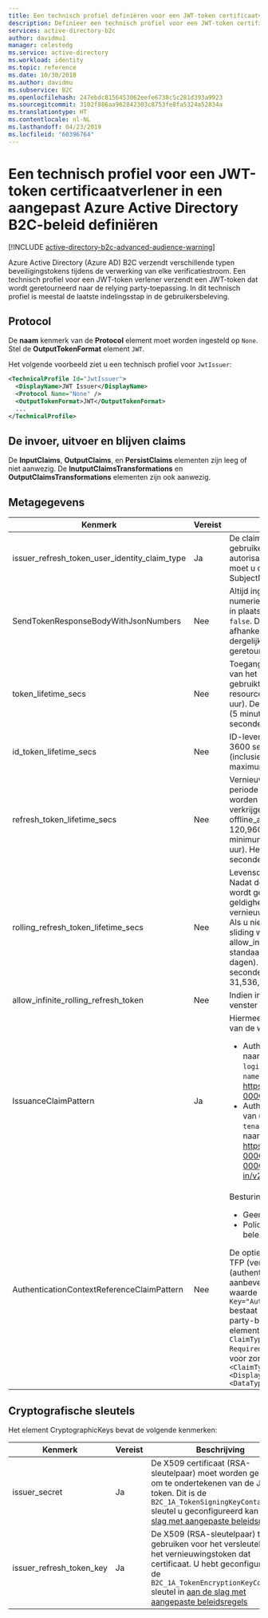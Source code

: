 ```yaml
---
title: Een technisch profiel definiëren voor een JWT-token certificaatverlener in een aangepast beleid in Azure Active Directory B2C | Microsoft Docs
description: Definieer een technisch profiel voor een JWT-token certificaatverlener in een aangepast beleid in Azure Active Directory B2C.
services: active-directory-b2c
author: davidmu1
manager: celestedg
ms.service: active-directory
ms.workload: identity
ms.topic: reference
ms.date: 10/30/2018
ms.author: davidmu
ms.subservice: B2C
ms.openlocfilehash: 247ebdc8156453062eefe6738c5c281d393a9923
ms.sourcegitcommit: 3102f886aa962842303c8753fe8fa5324a52834a
ms.translationtype: HT
ms.contentlocale: nl-NL
ms.lasthandoff: 04/23/2019
ms.locfileid: "60396764"
---
```

# <a name="define-a-technical-profile-for-a-jwt-token-issuer-in-an-azure-active-directory-b2c-custom-policy"></a>Een technisch profiel voor een JWT-token certificaatverlener in een aangepast Azure Active Directory B2C-beleid definiëren

[!INCLUDE [active-directory-b2c-advanced-audience-warning](../../includes/active-directory-b2c-advanced-audience-warning.md)]

Azure Active Directory (Azure AD) B2C verzendt verschillende typen beveiligingstokens tijdens de verwerking van elke verificatiestroom. Een technisch profiel voor een JWT-token verlener verzendt een JWT-token dat wordt geretourneerd naar de relying party-toepassing. In dit technisch profiel is meestal de laatste indelingsstap in de gebruikersbeleving.

## <a name="protocol"></a>Protocol

De **naam** kenmerk van de **Protocol** element moet worden ingesteld op `None`. Stel de **OutputTokenFormat** element `JWT`.

Het volgende voorbeeld ziet u een technisch profiel voor `JwtIssuer`:

```XML
<TechnicalProfile Id="JwtIssuer">
  <DisplayName>JWT Issuer</DisplayName>
  <Protocol Name="None" />
  <OutputTokenFormat>JWT</OutputTokenFormat>
  ...
</TechnicalProfile>
```
 
## <a name="input-output-and-persist-claims"></a>De invoer, uitvoer en blijven claims

De **InputClaims**, **OutputClaims**, en **PersistClaims** elementen zijn leeg of niet aanwezig. De **InutputClaimsTransformations** en **OutputClaimsTransformations** elementen zijn ook aanwezig.

## <a name="metadata"></a>Metagegevens

| Kenmerk | Vereist | Description |
| --------- | -------- | ----------- |
| issuer_refresh_token_user_identity_claim_type | Ja | De claim die moet worden gebruikt als de gebruikers-id claimen binnen de OAuth2-autorisatiecodes en vernieuwingstokens. Standaard moet u dit instellen op `objectId`, tenzij u een andere SubjectNamingInfo claimtype opgeven. | 
| SendTokenResponseBodyWithJsonNumbers | Nee | Altijd ingesteld op `true`. Voor oudere indeling waar numerieke waarden zijn opgegeven als tekenreeksen in plaats van JSON-nummers, die is ingesteld op `false`. Dit kenmerk is vereist voor clients die een afhankelijkheid op een eerdere implementatie dat dergelijke eigenschappen als tekenreeksen geretourneerd hebt ondernomen. | 
| token_lifetime_secs | Nee | Toegang tot levensduur van tokens. De levensduur van het Bearer-token van OAuth 2.0 dat wordt gebruikt om toegang te krijgen tot een beveiligde resource. De standaardwaarde is 3600 seconden (1 uur). De minimumwaarde (inclusief) is 300 seconden (5 minuten). Het maximum (inclusief) is 86.400 seconden (24 uur). | 
| id_token_lifetime_secs | Nee | ID-levensduur van tokens. De standaardwaarde is 3600 seconden (1 uur). De minimumwaarde (inclusief) is 300 seconden (5 minuten). Het maximum (inclusief) is seconden 86,400 (24 uur). | 
| refresh_token_lifetime_secs | Nee | Vernieuw de levensduur van tokens. De maximale periode waarbinnen een vernieuwingstoken kan worden gebruikt om een nieuw toegangstoken verkrijgen als uw toepassing het bereik offline_access is verleend. De standaardwaarde is 120,9600 seconden (14 dagen). De minimumwaarde (inclusief) is 86.400 seconden (24 uur). Het maximum (inclusief) is 7,776,000 seconden (90 dagen). | 
| rolling_refresh_token_lifetime_secs | Nee | Levensduur van sliding window token vernieuwen. Nadat deze periode is verstreken wordt de gebruiker wordt gedwongen om te verifiëren, ongeacht de geldigheidsperiode van de meest recente vernieuwingstoken verkregen door de toepassing. Als u niet wilt om af te dwingen een levensduur van sliding window, stel de waarde van allow_infinite_rolling_refresh_token naar `true`. De standaardwaarde is 7,776,000 seconden (90 dagen). De minimumwaarde (inclusief) is 86.400 seconden (24 uur). Het maximum (inclusief) is 31,536,000 seconden (365 dagen). | 
| allow_infinite_rolling_refresh_token | Nee | Indien ingesteld op `true`, het vernieuwingstoken venster Verschuivend levensduur verloopt nooit. |
| IssuanceClaimPattern | Ja | Hiermee bepaalt u de claim van verlener (iss). Een van de waarden:<ul><li>AuthorityAndTenantGuid - de iss-claim bevat de naam van uw domein, zoals `login.microsoftonline` of `tenant-name.b2clogin.com`, en uw tenant-id https://login.microsoftonline.com/00000000-0000-0000-0000-000000000000/v2.0/</li><li>AuthorityWithTfp - de iss-claim bevat de naam van uw domein, zoals `login.microsoftonline` of `tenant-name.b2clogin.com`, uw tenant-id en de naam van uw relying party-beleid. https://login.microsoftonline.com/tfp/00000000-0000-0000-0000-000000000000/b2c_1a_tp_sign-up-or-sign-in/v2.0/</li></ul> | 
| AuthenticationContextReferenceClaimPattern | Nee | Besturingselementen voor de `acr` claimwaarde.<ul><li>Geen - Azure AD B2C niet de acr-claim uitgeven</li><li>PolicyId - de `acr` claim bevat de naam van het beleid</li></ul>De opties voor het instellen van deze waarde zijn TFP (vertrouwensbeleid framework) en ACR (authentication context verwijzing). Het verdient aanbeveling de waarde instelt op TFP, als u wilt de waarde instelt, zorg ervoor dat de `<Item>` met de `Key="AuthenticationContextReferenceClaimPattern"` bestaat en de waarde is `None`. Voeg in uw relying party-beleid, `<OutputClaims>` item, voegt u dit element `<OutputClaim ClaimTypeReferenceId="trustFrameworkPolicy" Required="true" DefaultValue="{policy}" />`. Ook voor zorgen dat uw beleid bevat het claimtype `<ClaimType Id="trustFrameworkPolicy">   <DisplayName>trustFrameworkPolicy</DisplayName>     <DataType>string</DataType> </ClaimType>` | 

## <a name="cryptographic-keys"></a>Cryptografische sleutels

Het element CryptographicKeys bevat de volgende kenmerken:

| Kenmerk | Vereist | Beschrijving |
| --------- | -------- | ----------- |
| issuer_secret | Ja | De X509 certificaat (RSA-sleutelpaar) moet worden gebruikt om te ondertekenen van de JWT-token. Dit is de `B2C_1A_TokenSigningKeyContainer` sleutel u geconfigureerd kan [aan de slag met aangepaste beleidsregels](active-directory-b2c-get-started-custom.md). | 
| issuer_refresh_token_key | Ja | De X509 (RSA-sleutelpaar) te gebruiken voor het versleutelen van het vernieuwingstoken dat certificaat. U hebt geconfigureerd de `B2C_1A_TokenEncryptionKeyContainer` sleutel in [aan de slag met aangepaste beleidsregels](active-directory-b2c-get-started-custom.md) |














